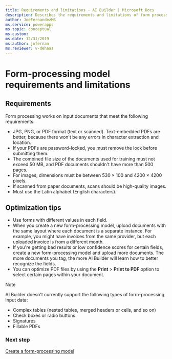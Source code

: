 ```yaml
---
title: Requirements and limitations - AI Builder | Microsoft Docs
description: Describes the requirements and limitations of form processing models in AI Builder.
author: JoeFernandezMS
ms.service: powerapps
ms.topic: conceptual
ms.custom: 
ms.date: 12/31/2019
ms.author: jofernan
ms.reviewer: v-dehaas
---
```


# Form-processing model requirements and limitations

## Requirements

Form processing works on input documents that meet the following requirements:

- JPG, PNG, or PDF format (text or scanned). Text-embedded PDFs are better, because there won't be any errors in character extraction and location.
- If your PDFs are password-locked, you must remove the lock before submitting them.
- The combined file size of the documents used for training must not exceed 50 MB, and PDF documents shouldn't have more than 500 pages.
- For images, dimensions must be between 530 &times; 100 and 4200 &times; 4200 pixels.
- If scanned from paper documents, scans should be high-quality images.
- Must use the Latin alphabet (English characters).

## Optimization tips

- Use forms with different values in each field.
- When you create a new form-processing model, upload documents with the same layout where each document is a separate instance. For example, you might have invoices from the same provider, but each uploaded invoice is from a different month.
- If you're getting bad results or low confidence scores for certain fields, create a new form-processing model and upload more documents. The more documents you tag, the more AI Builder will learn how to better recognize the fields. 
- You can optimize PDF files by using the **Print** > **Print to PDF** option to select certain pages within your document.

 > [!NOTE]
 > AI Builder doesn't currently support the following types of form-processing input data:
 >
 > - Complex tables (nested tables, merged headers or cells, and so on)
 > - Check boxes or radio buttons
 > - Signatures
 > - Fillable PDFs 

### Next step

[Create a form-processing model](create-form-processing-model.md)
